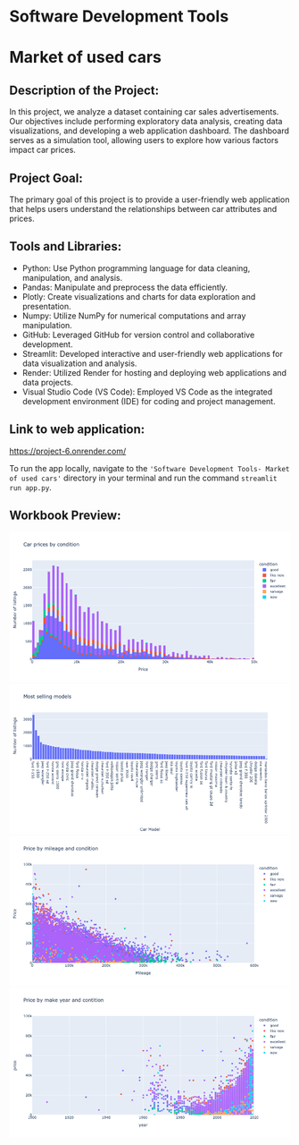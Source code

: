 # Software Development Tools

# Market of used cars


## Description of the Project:
In this project, we analyze a dataset containing car sales advertisements. Our objectives include performing exploratory data analysis, creating data visualizations, and developing a web application dashboard. The dashboard serves as a simulation tool, allowing users to explore how various factors impact car prices.

## Project Goal:
The primary goal of this project is to provide a user-friendly web application that helps users understand the relationships between car attributes and prices. 

## Tools and Libraries:
-	Python: Use Python programming language for data cleaning, manipulation, and analysis.
-	Pandas: Manipulate and preprocess the data efficiently.
- Plotly: Create visualizations and charts for data exploration and presentation.
- Numpy: Utilize NumPy for numerical computations and array manipulation.
- GitHub: Leveraged GitHub for version control and collaborative development.
- Streamlit: Developed interactive and user-friendly web applications for data visualization and analysis.
- Render: Utilized Render for hosting and deploying web applications and data projects.
- Visual Studio Code (VS Code): Employed VS Code as the integrated development environment (IDE) for coding and project management.

## Link to web application: 
https://project-6.onrender.com/

To run the app locally, navigate to the `'Software Development Tools- Market of used cars'` directory in your terminal and run the command `streamlit run app.py`.

## Workbook Preview:
![Market of used cars](https://github.com/Kseniya-G/TripleTen_Projects/blob/main/Software%20Development%20Tools%20-%20Market%20of%20used%20cars/Pics/1.png)
![Market of used cars](https://github.com/Kseniya-G/TripleTen_Projects/blob/main/Software%20Development%20Tools%20-%20Market%20of%20used%20cars/Pics/2.png)
![Market of used cars](https://github.com/Kseniya-G/TripleTen_Projects/blob/main/Software%20Development%20Tools%20-%20Market%20of%20used%20cars/Pics/3.png)
![Market of used cars](https://github.com/Kseniya-G/TripleTen_Projects/blob/main/Software%20Development%20Tools%20-%20Market%20of%20used%20cars/Pics/4.png)
